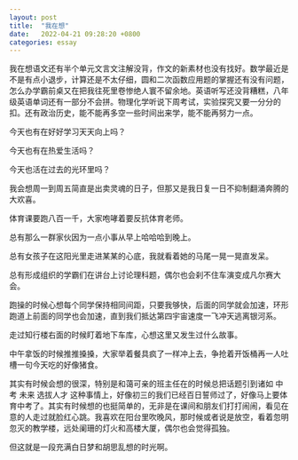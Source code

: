 ```yaml
---
layout: post
title:  "我在想"
date:   2022-04-21 09:28:20 +0800
categories: essay
---
```


我在想语文还有半个单元文言文注解没背，作文的新素材也没有找好。数学最近是不是有点小退步，计算还是不太仔细，圆和二次函数应用题的掌握还有没有问题，怎么办学霸前桌又在把我往死里卷惨绝人寰不留余地。英语听写还没背糟糕，八年级英语单词还有一部分不会拼。物理化学听说下周考试，实验探究又要一分分的扣。还有政治历史，能不能再多空一些时间出来学，能不能再努力一点。

今天也有在好好学习天天向上吗？

今天也有在热爱生活吗？

今天也活在过去的光环里吗？

我会想周一到周五简直是出卖灵魂的日子，但那又是我日复一日不抑制翻涌奔腾的大欢喜。

体育课要跑八百一千，大家咆哮着要反抗体育老师。

总有那么一群家伙因为一点小事从早上哈哈哈到晚上。

总有女孩子在这阳光里走进某某的心底，我就看着她的马尾一晃一晃直发呆。

总有形成组织的学霸们在讲台上讨论理科题，偶尔也会刹不住车演变成凡尔赛大会。

跑操的时候心想每个同学保持相同间距，只要我够快，后面的同学就会加速，环形跑道上前面的同学也会加速，直到我们抵达第四宇宙速度一飞冲天逃离银河系。

走过知行楼右面的时候盯着地下车库，心想这里又发生过什么故事。

中午拿饭的时候推推搡搡，大家举着餐具疯了一样冲上去，争抢着开饭桶再一人吐槽一句今天吃的好像猪食。

其实有时候会想的很深，特别是和蔼可亲的班主任在的时候总把话题引到诸如 中考 未来 选拔人才 这种事情上，好像初三的我们已经百日誓师过了，好像马上要体育中考了。其实有时候想的也挺简单的，无非是在课间和朋友们打打闹闹，看见在意的人走过就脸红心跳。我喜欢在阳台里吹晚风，那时候或者说是放空，看着忽明忽灭的教学楼，远处阑珊的灯火和高楼大厦，偶尔也会觉得孤独。

但这就是一段充满白日梦和胡思乱想的时光啊。